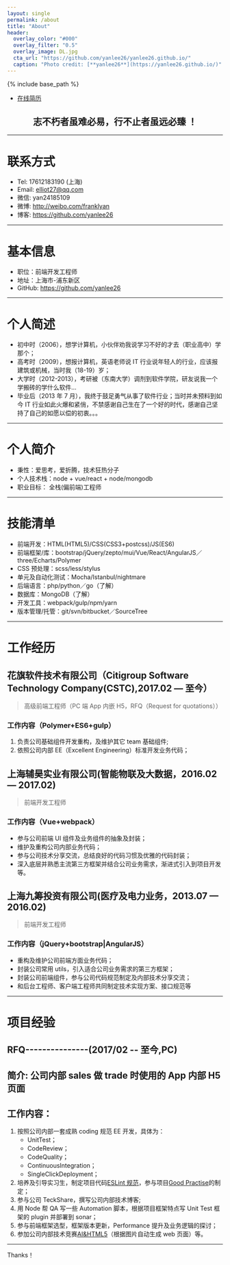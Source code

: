 ```yaml
---
layout: single
permalink: /about
title: "About"
header:
  overlay_color: "#000"
  overlay_filter: "0.5"
  overlay_image: DL.jpg
  cta_url: "https://github.com/yanlee26/yanlee26.github.io/"
  caption: "Photo credit: [**yanlee26**](https://yanlee26.github.io/)"
---
```


{% include base_path %}

- [在线简历](http://frankyl.deercv.com/?preview=1)

## <center>志不朽者虽难必易，行不止者虽远必臻 ！</center>

---

# 联系方式

- Tel: 17612183190 (上海)
- Email: elliot27@qq.com
- 微信: yan24185109
- 微博: http://weibo.com/franklyan
- 博客: https://github.com/yanlee26

---

# 基本信息

- 职位：前端开发工程师
- 地址：上海市-浦东新区
- GitHub: https://github.com/yanlee26

---

# 个人简述

- 初中时（2006），想学计算机，小伙伴劝我说学习不好的才去（职业高中）学那个；
- 高考时（2009），想报计算机，英语老师说 IT 行业说年轻人的行业，应该报建筑或机械，当时我（18-19）岁；
- 大学时（2012-2013），考研被（东南大学）调剂到软件学院，研友说我一个学搬砖的学什么软件...
- 毕业后（2013 年 7 月），我终于鼓足勇气从事了软件行业；当时并未预料到如今 IT 行业如此火爆和紧俏，不禁感谢自己生在了一个好的时代，感谢自己坚持了自己的如愿以偿的初衷。。。

---

# 个人简介

- 秉性：爱思考，爱折腾，技术狂热分子
- 个人技术栈：node + vue/react + node/mongodb
- 职业目标： 全栈(偏前端)工程师

---

# 技能清单

- 前端开发：HTML(HTML5)/CSS(CSS3+postcss)/JS(ES6)
- 前端框架/库：bootstrap/jQuery/zepto/mui/Vue/React/AngularJS／three/Echarts/Polymer
- CSS 预处理：scss/less/stylus
- 单元及自动化测试：Mocha/Istanbul/nightmare
- 后端语言：php/python／go（了解）
- 数据库：MongoDB（了解）
- 开发工具：webpack/gulp/npm/yarn
- 版本管理/托管：git/svn/bitbucket／SourceTree

---

# 工作经历

## 花旗软件技术有限公司（Citigroup Software Technology Company(CSTC),2017.02 — 至今）

> 高级前端工程师（PC 端 App 内嵌 H5，RFQ（Request for quotations））

### 工作内容（Polymer+ES6+gulp）

1.  负责公司基础组件开发重构，及维护其它 team 基础组件;
2.  依照公司内部 EE（Excellent Engineering）标准开发业务代码；

## 上海辅昊实业有限公司(智能物联及大数据，2016.02 — 2017.02)

> 前端开发工程师

### 工作内容（Vue+webpack）

- 参与公司前端 UI 组件及业务组件的抽象及封装；
- 维护及重构公司内部业务代码；
- 参与公司技术分享交流，总结良好的代码习惯及优雅的代码封装；
- 深入底层并熟悉主流第三方框架并结合公司业务需求，渐进式引入到项目开发等。

## 上海九筹投资有限公司(医疗及电力业务，2013.07 — 2016.02)

> 前端开发工程师

### 工作内容（jQuery+bootstrap|AngularJS）

- 重构及维护公司前端方面业务代码；
- 封装公司常用 utils，引入适合公司业务需求的第三方框架；
- 封装公司前端组件，参与公司代码规范制定及内部技术分享交流；
- 和后台工程师、客户端工程师共同制定技术实现方案、接口规范等

---

# 项目经验

## RFQ---------------(2017/02 -- 至今,PC)

## 简介: 公司内部 sales 做 trade 时使用的 App 内部 H5 页面

## 工作内容：

1.  按照公司内部一套成熟 coding 规范 EE 开发，具体为：
    - UnitTest；
    - CodeReview；
    - CodeQuality；
    - ContinuousIntegration；
    - SingleClickDeployment；
2.  培养及引导实习生，制定项目代码[ESLint 规范](https://zhuanlan.zhihu.com/p/30995292)，参与项目[Good Practise](http://www.cnblogs.com/frank26/p/7413979.html)的制定；
3.  参与公司 TeckShare，撰写公司内部技术博客;
4.  用 Node 帮 QA 写一些 Automation 脚本，根据项目框架特点写 Unit Test 框架的 plugin 并部署到 sonar；
5.  参与前端框架选型，框架版本更新，Performance 提升及业务逻辑的探讨；
6.  参加公司内部技术竞赛[AI&HTML5](https://github.com/yanlee26/HTML)（根据图片自动生成 web 页面）等。

---

Thanks！
